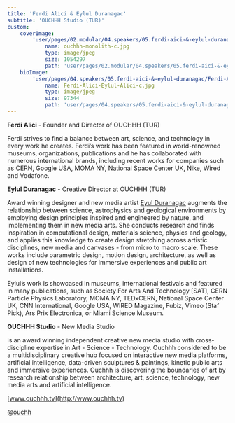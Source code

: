 ```yaml
---
title: 'Ferdi Alici & Eylul Duranagac'
subtitle: 'OUCHHH Studio (TUR)'
custom:
    coverImage:
        'user/pages/02.modular/04.speakers/05.ferdi-aici-&-eylul-duranagac/ouchhh-monolith-c.jpg':
            name: ouchhh-monolith-c.jpg
            type: image/jpeg
            size: 1054297
            path: 'user/pages/02.modular/04.speakers/05.ferdi-aici-&-eylul-duranagac/ouchhh-monolith-c.jpg'
    bioImage:
        'user/pages/04.speakers/05.ferdi-aici-&-eylul-duranagac/Ferdi-Alici-Eylul-Alici-c.jpg':
            name: Ferdi-Alici-Eylul-Alici-c.jpg
            type: image/jpeg
            size: 97344
            path: 'user/pages/04.speakers/05.ferdi-aici-&-eylul-duranagac/Ferdi-Alici-Eylul-Alici-c.jpg'
---
```


**Ferdi Alici** - Founder and Director of OUCHHH (TUR)

Ferdi strives to find a balance between art, science, and technology in every work he creates. Ferdi’s work has been featured in world-renowned museums, organizations, publications and he has collaborated with numerous international brands, including recent works for companies such as CERN, Google USA, MOMA NY, National Space Center UK, Nike, Wired and Vodafone.

**Eylul Duranagac** - Creative Director at OUCHHH (TUR)

Award winning designer and new media artist [Eyul Duranagac](https://eylulduranagac.com/) augments the relationship between science, astrophysics and geological environments by employing design principles inspired and engineered by nature, and implementing them in new media arts. She conducts research and finds inspiration in computational design, materials science, physics and geology, and applies this knowledge to create design stretching across artistic disciplines, new media and canvases - from micro to macro scale. These works include parametric design, motion design, architecture, as well as design of new technologies for immersive experiences and public art installations. 

Eylul’s work is showcased in museums, international festivals and featured in many publications, such as Society For Arts And Technology [SAT], CERN Particle Physics Laboratory, MOMA NY, TEDxCERN, National Space Center UK, CNN International, Google USA, WIRED Magazine, Fubiz, Vimeo (Staf Pick), Ars Prix Electronica, or Miami Science Museum. 


**OUCHHH Studio** - New Media Studio

is an award winning independent creative new media studio with cross-discipline expertise in Art - Science - Technology. Ouchhh considered to be a multidisciplinary creative hub focused on interactive new media platforms, artificial intelligence, data-driven sculptures & paintings, kinetic public arts and immersive experiences. Ouchhh is discovering the boundaries of art by research relationship between architecture, art, science, technology, new media arts and artificial intelligence. 

[www.ouchhh.tv](http://www.ouchhh.tv)

[@ouchh](https://www.instagram.com/ouchhh/?hl=en)

